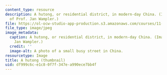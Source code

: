 ```yaml
---
content_type: resource
description: A hutong, or residential district, in modern-day China. (Image courtesy
  of Prof. Jan Wampler.)
file: https://ol-ocw-studio-app-production.s3.amazonaws.com/courses/11-491j-economic-development-policy-analysis-and-industrialization-fall-2004/df999c6ce1c80f7f347ea990ece7bb4f_11-491jf04-th.jpg
file_type: image/jpeg
image_metadata:
  caption: A hutong, or residential district, in modern-day China. (Image by Prof.
    Jan Wampler.)
  credit: ''
  image-alt: A photo of a small busy street in China.
resourcetype: Image
title: A hutong (thumbnail)
uid: df999c6c-e1c8-0f7f-347e-a990ece7bb4f
---
```


